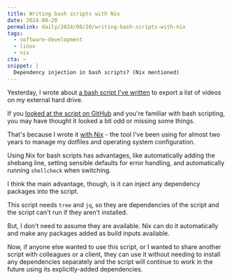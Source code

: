 ```yaml
---
title: Writing bash scripts with Nix
date: 2024-08-20
permalink: daily/2024/08/20/writing-bash-scripts-with-nix
tags:
  - software-development
  - linux
  - nix
cta: ~
snippet: |
  Dependency injection in bash scripts? (Nix mentioned)
---
```


Yesterday, I wrote about [a bash script I've written][0] to export a list of videos on my external hard drive.

If you [looked at the script on GitHub][1] and you're familiar with bash scripting, you may have thought it looked a bit odd or missing some things.

That's because I wrote it [with Nix][2] - the tool I've been using for almost two years to manage my dotfiles and operating system configuration.

Using Nix for bash scripts has advantages, like automatically adding the shebang line, setting sensible defaults for error handling, and automatically running `shellcheck` when switching.

I think the main advantage, though, is it can inject any dependency packages into the script.

This script needs `tree` and `jq`, so they are dependencies of the script and the script can't run if they aren't installed.

But, I don't need to assume they are available. Nix can do it automatically and make any packages added as build inputs available.

Now, if anyone else wanted to use this script, or I wanted to share another script with colleagues or a client, they can use it without needing to install any dependencies separately and the script will continue to work in the future using its explicitly-added dependencies.

[0]: {{site.url}}/daily/2024/08/19/bash-scripting-for-fun-and-profit
[1]: https://github.com/opdavies/dotfiles.nix/blob/a1ef2d1402c9c607e7a3e4427ce125d0cabeddcd/lib/shared/scripts/export-video-list.nix#L12-L31
[2]: {{site.url}}/daily/2022/09/26/experimenting-with-the-nix-package-manager
